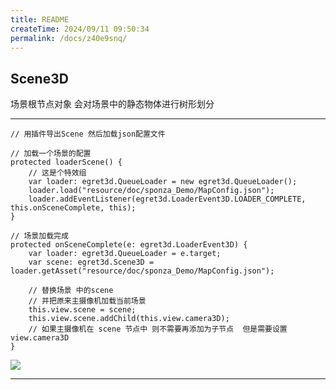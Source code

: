 ```yaml
---
title: README
createTime: 2024/09/11 09:50:34
permalink: /docs/z40e9snq/
---
```

Scene3D
----------
场景根节点对象 会对场景中的静态物体进行树形划分

----------

	// 用插件导出Scene 然后加载json配置文件

    // 加载一个场景的配置
    protected loaderScene() {
        // 这是个特效组
        var loader: egret3d.QueueLoader = new egret3d.QueueLoader();
        loader.load("resource/doc/sponza_Demo/MapConfig.json");
        loader.addEventListener(egret3d.LoaderEvent3D.LOADER_COMPLETE, this.onSceneComplete, this);
    }

    // 场景加载完成
    protected onSceneComplete(e: egret3d.LoaderEvent3D) {
        var loader: egret3d.QueueLoader = e.target;
        var scene: egret3d.Scene3D = loader.getAsset("resource/doc/sponza_Demo/MapConfig.json");

        // 替换场景 中的scene
        // 并把原来主摄像机加载当前场景
        this.view.scene = scene;
        this.view.scene.addChild(this.view.camera3D);
		// 如果主摄像机在 scene 节点中 则不需要再添加为子节点  但是需要设置 view.camera3D 
    }


![](Img_2.gif)

----------